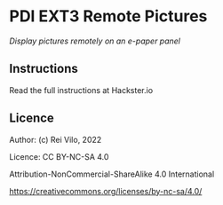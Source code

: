 # PDI EXT3 Remote Pictures

*Display pictures remotely on an e-paper panel*

## Instructions

Read the full instructions at Hackster.io

## Licence

Author: (c) Rei Vilo, 2022

Licence: CC BY-NC-SA 4.0

Attribution-NonCommercial-ShareAlike 4.0 International

https://creativecommons.org/licenses/by-nc-sa/4.0/
